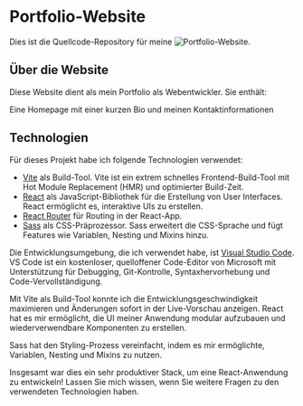 # Portfolio-Website

Dies ist die Quellcode-Repository für meine ![Portfolio-Website](https://hector-portfolio.netlify.app).

## Über die Website

Diese Website dient als mein Portfolio als Webentwickler. Sie enthält:

Eine Homepage mit einer kurzen Bio und meinen Kontaktinformationen

## Technologien

Für dieses Projekt habe ich folgende Technologien verwendet:

- [Vite](https://vitejs.dev/) als Build-Tool. Vite ist ein extrem schnelles Frontend-Build-Tool mit Hot Module Replacement (HMR) und optimierter Build-Zeit.
- [React](https://reactjs.org/) als JavaScript-Bibliothek für die Erstellung von User Interfaces. React ermöglicht es, interaktive UIs zu erstellen.
- [React Router](https://reactrouter.com/) für Routing in der React-App.
- [Sass](https://sass-lang.com/) als CSS-Präprozessor. Sass erweitert die CSS-Sprache und fügt Features wie Variablen, Nesting und Mixins hinzu.

Die Entwicklungsumgebung, die ich verwendet habe, ist [Visual Studio Code](https://code.visualstudio.com/). VS Code ist ein kostenloser, quelloffener Code-Editor von Microsoft mit Unterstützung für Debugging, Git-Kontrolle, Syntaxhervorhebung und Code-Vervollständigung.

Mit Vite als Build-Tool konnte ich die Entwicklungsgeschwindigkeit maximieren und Änderungen sofort in der Live-Vorschau anzeigen. React hat es mir ermöglicht, die UI meiner Anwendung modular aufzubauen und wiederverwendbare Komponenten zu erstellen.

Sass hat den Styling-Prozess vereinfacht, indem es mir ermöglichte, Variablen, Nesting und Mixins zu nutzen.

Insgesamt war dies ein sehr produktiver Stack, um eine React-Anwendung zu entwickeln! Lassen Sie mich wissen, wenn Sie weitere Fragen zu den verwendeten Technologien haben.
